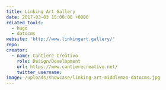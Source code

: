 ```yaml
---
title: Linking Art Gallery
date: 2017-03-03 15:00:00 +0000
related_tools:
  - hugo
  - datocms
website: 'http://www.linkingart.gallery/'
repo:
creator:
  - name: Cantiere Creativo
    role: Design/Development
    url: https://www.cantierecreativo.net/
    twitter_username:
image: /uploads/showcase/linking-art-middleman-datocms.jpg
---
```


